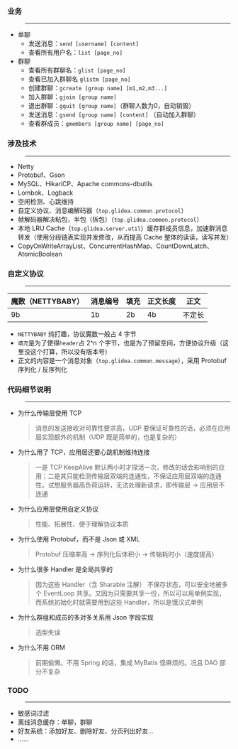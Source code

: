 ### 业务
>---
* 单聊
  * 发送消息：`send [username] [content]`
  * 查看所有用户名：`list [page_no]`
* 群聊
  * 查看所有群聊名：`glist [page_no]`
  * 查看已加入群聊名 `glistm [page_no]`
  * 创建群聊：`gcreate [group name] [m1,m2,m3...]`
  * 加入群聊：`gjoin [group name]`
  * 退出群聊：`gquit [group name]`（群聊人数为0，自动销毁）
  * 发送消息：`gsend [group name] [content]` （自动加入群聊）
  * 查看群成员：`gmembers [group name] [page_no]`
### 涉及技术
>---
* Netty
* Protobuf、Gson
* MySQL、HikariCP、Apache commons-dbutils
* Lombok、Logback
* 空闲检测、心跳维持
* 自定义协议、消息编解码器（`top.glidea.common.protocol`）
* 帧解码器解决粘包，半包（拆包）（`top.glidea.common.protocol`）
* 本地 LRU Cache（`top.glidea.server.util`）缓存群成员信息，加速群消息转发（使用分段链表实现并发修改，从而提高 Cache 整体的读读，读写并发）
* CopyOnWriteArrayList、ConcurrentHashMap、CountDownLatch、AtomicBoolean
### 自定义协议
>---
| 魔数（NETTYBABY） | 消息编号 | 填充 | 正文长度 | 正文   |
| ----------------- | -------- | ---- | -------- | ------ |
| 9b                | 1b       | 2b   | 4b       | 不定长 |

* `NETTYBABY` 纯打趣，协议魔数一般占 4 字节
* `填充`是为了使得`header`占 2^n 个字节，也是为了预留空间，方便协议升级（这里没这个打算，所以没有版本号）
* 正文的内容是一个消息对象（`top.glidea.common.message`），采用 Protobuf 序列化 / 反序列化
### 代码细节说明
>---
* 为什么传输层使用 TCP
  >消息的发送接收对可靠性要求高，UDP 要保证可靠性的话，必须在应用层实现额外的机制（UDP 既是简单的，也是复杂的）
* 为什么用了 TCP，应用层还要心跳机制维持连接
  >一是 TCP KeepAlive 默认两小时才探活一次，修改的话会影响别的应用；二是其只能检测传输层双端的连通性，不保证应用层双端的连通性。试想服务器高负荷运转，无法处理新请求，即传输层 -> 应用层不连通
* 为什么应用层使用自定义协议
  >性能、拓展性、便于理解协议本质
* 为什么使用 Protobuf，而不是 Json 或 XML
  >Protobuf 压缩率高 -> 序列化后体积小 -> 传输耗时小（速度提高）
* 为什么很多 Handler 是全局共享的
  >因为这些 Handler（含 Sharable 注解） 不保存状态，可以安全地被多个 EventLoop 共享。又因为只需要共享一份，所以可以用单例实现，而系统初始化时就需要用到这些 Handler，所以是饿汉式单例
* 为什么群组和成员的多对多关系用 Json 字段实现
  >选型失误
* 为什么不用 ORM
  >前期偷懒。不用 Spring 的话，集成 MyBatis 怪麻烦的。况且 DAO 部分不复杂
### TODO
>---
* 敏感词过滤
* 离线消息缓存：单聊，群聊
* 好友系统：添加好友、删除好友、分页列出好友...
* ......
